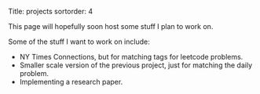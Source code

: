 Title: projects
sortorder: 4

This page will hopefully soon host some stuff I plan to work on. 

Some of the stuff I want to work on include:

- NY Times Connections, but for matching tags for leetcode problems.
- Smaller scale version of the previous project, just for matching the daily problem.
- Implementing a research paper.
